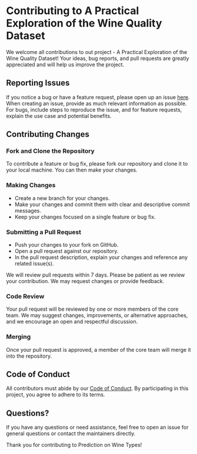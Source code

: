 # Contributing to A Practical Exploration of the Wine Quality Dataset

We welcome all contributions to out project - A Practical Exploration of the Wine Quality Dataset! Your ideas, bug reports, and pull requests are greatly appreciated and will help us improve the project.

## Reporting Issues

If you notice a bug or have a feature request, please open up an issue [here](https://github.com/UBC-MDS/2023-DSCI522-Group22/issues). When creating an issue, provide as much relevant information as possible. For bugs, include steps to reproduce the issue, and for feature requests, explain the use case and potential benefits.

## Contributing Changes

### Fork and Clone the Repository

To contribute a feature or bug fix, please fork our repository and clone it to your local machine. You can then make your changes.

### Making Changes

- Create a new branch for your changes.
- Make your changes and commit them with clear and descriptive commit messages.
- Keep your changes focused on a single feature or bug fix.

### Submitting a Pull Request

- Push your changes to your fork on GitHub.
- Open a pull request against our repository.
- In the pull request description, explain your changes and reference any related issue(s).

We will review pull requests within 7 days. Please be patient as we review your contribution. We may request changes or provide feedback.

### Code Review

Your pull request will be reviewed by one or more members of the core team. We may suggest changes, improvements, or alternative approaches, and we encourage an open and respectful discussion.

### Merging

Once your pull request is approved, a member of the core team will merge it into the repository. 

## Code of Conduct

All contributors must abide by our [Code of Conduct](https://github.com/UBC-MDS/2023-DSCI522-Group22/blob/main/CODE%20OF%20CONDUCT.md). By participating in this project, you agree to adhere to its terms.

## Questions?

If you have any questions or need assistance, feel free to open an issue for general questions or contact the maintainers directly.

Thank you for contributing to Prediction on Wine Types!

